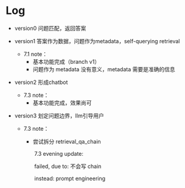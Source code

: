 # Log

* version0 问题匹配，返回答案

* version1 答案作为数据，问题作为metadata，self-querying retrieval
  * 7.1 note：
    * 基本功能完成（branch v1）
    * 问题作为 metadata 没有意义，metadata 需要是准确的信息
  
* version2 形成chatbot
  * 7.3 note：
    * 基本功能完成，效果尚可
  
* version3 划定问题边界，llm引导用户
  * 7.3 note：
    
    * 尝试拆分 retrieval_qa_chain
    
      ​	7.3 evening update: 
    
      ​		failed, due to: 不会写 chain
    
      ​		instead: prompt engineering